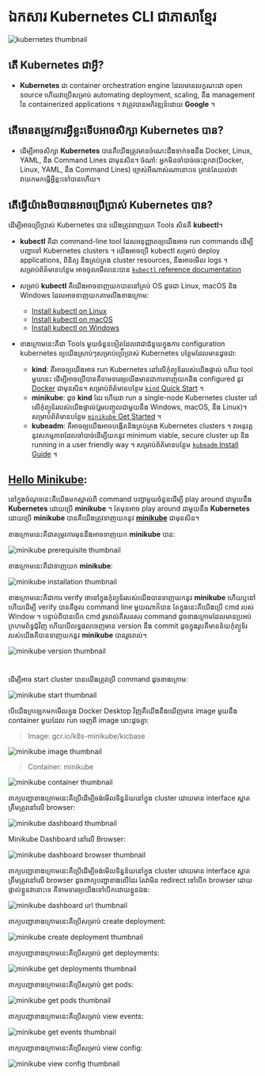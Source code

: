 # ឯកសារ Kubernetes CLI ជាភាសាខ្មែរ

![kubernetes thumbnail](/_thumbnail_doc/kubernetes.jpg "Kubernetes Tutorial")

## តើ Kubernetes ជាអ្វី?

- **Kubernetes** ជា container orchestration engine ដែលមានលក្ខណះជា open source ហើយវាប្រើសម្រាប់ automating deployment, scaling, នឹង management នៃ containerized applications ។ វាត្រូវបានអភិវឌ្ឍន៍ដោយ **Google** ។

## តើមានតម្រូវការអ្វីខ្លះទើបអាចសិក្សា Kubernetes បាន?

- ដើម្បីអាចសិក្សា **Kubernetes** បានគឺយើងត្រូវមានចំណេះដឹងទាក់ទងនឹង Docker, Linux, YAML, នឹង Command Lines ជាមុនសិន។ ចំណាំ: អ្នកមិនចាំបាច់ចេះពួកវា(Docker, Linux, YAML, នឹង Command Lines) ច្បាស់អីណាស់ណានោះទេ គ្រាន់តែយល់ថាវាយកមកធ្វើអ្វីខ្លះទៅបានហើយ។

## តើធ្វើយ៉ាងមិចបានអាចប្រើប្រាស់ Kubernetes បាន?

ដើម្បីអាចប្រើប្រាស់ Kubernetes បាន យើងត្រូវទាញយក Tools សិនគឺ **kubectl**។

- **kubectl** គឺជា command-line tool ដែលអនុញ្ញាតឲ្យយើងអាច run commands ដើម្បីបញ្ជាទៅ Kubernetes clusters ។ យើងអាចប្រើ kubectl សម្រាប់ deploy applications, ពិនិត្យ និងគ្រប់គ្រង cluster resources, នឹងអាចមើល logs ។ សម្រាប់ព័ត៍មានបន្ថែម អាចចូលមើលនេះបាន [`kubectl` reference documentation](https://kubernetes.io/docs/reference/kubectl/)

- សម្រាប់ **kubectl** គឺយើងអាចទាញយកបាននៅគ្រប់ OS ដូចជា Linux, macOS និង Windows ដែលអាចទាញយកតាមលីងខាងក្រោម:
    - [Install kubectl on Linux](https://kubernetes.io/docs/tasks/tools/install-kubectl-linux/)
    - [Install kubectl on macOS](https://kubernetes.io/docs/tasks/tools/install-kubectl-macos/)
    - [Install kubectl on Windows](https://kubernetes.io/docs/tasks/tools/install-kubectl-windows/)

- ខាងក្រោមនេះគឺជា Tools មួយចំនួនទៀតដែលវាជាជំនួយក្នុងការ configuration kubernetes ឲ្យយើងស្រាប់ៗសម្រាប់ប្រ់ើប្រាស់ Kubernetes បន្ថែមដែលមានដូចជា:
    - **kind**: គឺអាចឲ្យយើងអាច run Kubernetes នៅលើកុំព្យូទ័ររបស់យើងផ្ទាល់ ហើយ tool មួយនេះ ដើម្បីអាចប្រើបានគឺទាមទារឲ្យយើងមានជាការទាញយកនិង configured នូវ [Docker](https://docs.docker.com/get-docker/) ជាមុនសិន។ សម្រាប់ព័ត័មានបន្ថែម [`kind` Quick Start](https://kind.sigs.k8s.io/docs/user/quick-start/) ។
    - **minikube**: ដូច **kind** ដែរ ហើយវា run a single-node Kubernetes cluster នៅលើកុំព្យូទ័ររបស់យើងផ្ទាល់(រួមបញ្ចូលជាមួយនឹង Windows, macOS, នឹង Linux)។ សម្រាប់ព័ត័មានបន្ថែម [`minikube` Get Started](https://minikube.sigs.k8s.io/docs/start/) ។
    - **kubeadm**: គឺអាចឲ្យយើងអាចបង្កើតនិងគ្រប់គ្រង Kubernetes clusters ។ វាអនុវត្តនូវសកម្មភាពដែលចាំបាច់ដើម្បីយកនូវ minimum viable, secure cluster up និង running in a user friendly way ។ សម្រាប់ព័ត័មានបន្ថែម [`kubeadm` Install Guide](https://kubernetes.io/docs/setup/production-environment/tools/kubeadm/install-kubeadm/) ។

## <u>Hello Minikube</u>:

នៅក្នុងចំណុចនេះគឺយើងមកស្គាល់ពី command បញ្ជាមួយចំនួនដើម្បី play around ជាមួយនឹង **Kubernetes**​ ដោយប្រើ **minikube** ។ តែមុនអាច play around ជាមួយនឹង **Kubernetes** ដោយប្រើ **minikube** បានគឺយើងត្រូវទាញយកនូវ [**minikube**](https://minikube.sigs.k8s.io/docs/start/) ជាមុនសិន។

ខាងក្រោមនេះគឺជាតម្រូវការមុននឹងអាចទាញយក **minikube** បាន:

![minikube prerequisite thumbnail](/_thumbnail_doc/minikube_prerequisite.jpeg "Minikube Prerequisite")

ខាងក្រោមនេះគឺជាទាញយក **minikube**:

![minikube installation thumbnail](/_thumbnail_doc/minikube_installation.jpeg "Minikube Installation")

ខាងក្រោមនេះគឺជាការ verify ថានៅក្នុងកុំព្យូទ័ររបស់យើងបានទាញយកនូវ **minikube** ហើយឬនៅ ហើយដើម្បី verify បានគឺចូល command line មួយណាក៏បាន តែក្នុងនេះគឺយើងប្រើ cmd របស់ Window ។ បន្ទាប់ពីបានបើក cmd រួចរាល់គឺសរសេរ command ដូចខាងក្រោមដែលមានប្រអប់ក្រហមព័ទ្ធជុំវិញ ហើយបើលទ្ធផលចេញមាន version នឹង commit ដូចក្នុងរូបគឺមានន័យកុំព្យូទ័ររបស់យើងគឺបានទាញយកនូវ **minikube** បានរួចរាល់។

![minikube version thumbnail](/_thumbnail_doc/minikube_version.jpeg "Minikube Version")


#

ដើម្បីអាច start cluster បានយើងត្រូវប្រើ command ដូចខាងក្រោម:

![minikube start thumbnail](/_thumbnail_doc/minikube_start.jpeg "Minikube Start")

បើយើងក្រឡេកមកមើលក្នុង Docker Desktop វិញគឺយើងនឹងឃើញមាន image មួយនឹង container មួយដែល run ចេញពី image នោះដូចគ្នា:

> Image: gcr.io/k8s-minikube/kicbase

![minikube image thumbnail](/_thumbnail_doc/minikube_image.jpeg "Minikube Image")

> Container: minikube

![minikube container thumbnail](/_thumbnail_doc/minikube_container.jpeg "Minikube Container")

ពាក្យបញ្ជាខាងក្រោមនេះគឺប្រើដើម្បីចង់មើលទិន្នន័យនៅក្នុង cluster ដោយមាន interface ស្អាតត្រឹមត្រូវនៅលើ browser:

![minikube dashboard thumbnail](/_thumbnail_doc/minikube_dashboard.jpeg "Minikube Dashboard")

Minikube Dashboard នៅលើ Browser:

![minikube dashboard browser thumbnail](/_thumbnail_doc/minikube_dashboard_browser.jpeg "Minikube Dashboard Browser")

ពាក្យបញ្ជាខាងក្រោមនេះគឺប្រើដើម្បីចង់មើលទិន្នន័យនៅក្នុង cluster ដោយមាន interface ស្អាតត្រឹមត្រូវនៅលើ browser ដូចពាក្យបញ្ជាខាងលើដែរ តែវាមិន redirect ទៅបើក browser ដោយផ្ទាល់ខ្លួនវានោះទេ គឺទាមទារឲ្យយើងទៅបើកដោយខ្លួនឯង:

![minikube dashboard url thumbnail](/_thumbnail_doc/minikube_dashboard_url.jpeg "Minikube Dashboard Url")

ពាក្យបញ្ជាខាងក្រោមនេះគឺប្រើសម្រាប់ create deployment:

![minikube create deployment thumbnail](/_thumbnail_doc/minikube_create_deployment.jpeg "Minikube Create Deployment")

ពាក្យបញ្ជាខាងក្រោមនេះគឺប្រើសម្រាប់ get deployments:

![minikube get deployments thumbnail](/_thumbnail_doc/minikube_get_deployments.jpeg "Minikube Get Deployments")

ពាក្យបញ្ជាខាងក្រោមនេះគឺប្រើសម្រាប់ get pods:

![minikube get pods thumbnail](/_thumbnail_doc/minikube_get_pods.jpeg "Minikube Get Pods")

ពាក្យបញ្ជាខាងក្រោមនេះគឺប្រើសម្រាប់ view events:

![minikube get events thumbnail](/_thumbnail_doc/minikube_get_events.jpeg "Minikube Get Events")

ពាក្យបញ្ជាខាងក្រោមនេះគឺប្រើសម្រាប់ view config:

![minikube view config thumbnail](/_thumbnail_doc/minikube_config_view.jpeg "Minikube View Config")